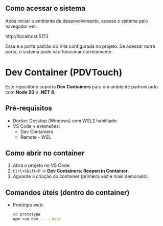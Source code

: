 ## Como acessar o sistema

Após iniciar o ambiente de desenvolvimento, acesse o sistema pelo navegador em:

  http://localhost:5173

Essa é a porta padrão do Vite configurada no projeto. Se acessar outra porta, o sistema pode não funcionar corretamente.
# Dev Container (PDVTouch)

Este repositório suporta **Dev Containers** para um ambiente padronizado com **Node 20** e **.NET 8**.

## Pré-requisitos
- Docker Desktop (Windows) com WSL2 habilitado
- VS Code + extensões:
  - Dev Containers
  - Remote - WSL

## Como abrir no container
1. Abra o projeto no VS Code.
2. `Ctrl+Shift+P` → **Dev Containers: Reopen in Container**.
3. Aguarde a criação do container (primeira vez é mais demorado).

## Comandos úteis (dentro do container)
- Protótipo web:  
  ```bash
  cd prototype
  npm run dev -- --host
